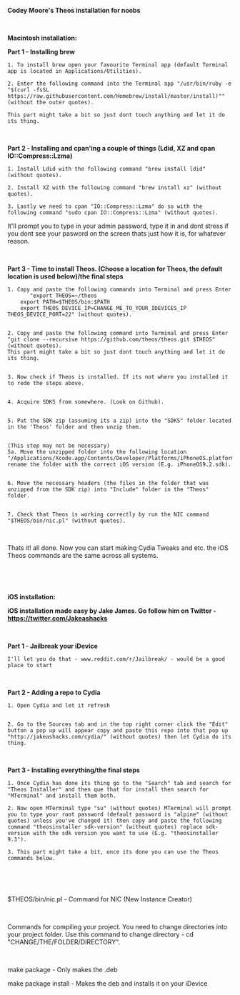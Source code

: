 **Codey Moore's Theos installation for noobs**

&nbsp;

**Macintosh installation:**

**Part 1 - Installing brew**

	1. To install brew open your favourite Terminal app (default Terminal app is located in Applications/Utilities).
  
	2. Enter the following command into the Terminal app "/usr/bin/ruby -e "$(curl -fsSL https://raw.githubusercontent.com/Homebrew/install/master/install)"" (without the outer quotes).
	
	This part might take a bit so just dont touch anything and let it do its thing.
  
&nbsp;

**Part 2 - Installing and cpan'ing a couple of things (Ldid, XZ and cpan IO::Compress::Lzma)**

	1. Install Ldid with the following command "brew install ldid" (without quotes).
	
	2. Install XZ with the following command "brew install xz" (without quotes).
	
	3. Lastly we need to cpan "IO::Compress::Lzma" do so with the following command "sudo cpan IO::Compress::Lzma" (without quotes).
It'll prompt you to type in your admin password, type it in and dont stress 
if you dont see your pasword on the screen thats just how it is, for whatever reason.

&nbsp;

**Part 3 - Time to install Theos. (Choose a location for Theos, the default location is used below)/the final steps**

	1. Copy and paste the following commands into Terminal and press Enter
	       "export THEOS=~/theos
		export PATH=$THEOS/bin:$PATH
		export THEOS_DEVICE_IP=CHANGE_ME_TO_YOUR_IDEVICES_IP THEOS_DEVICE_PORT=22" (without quotes).
		
    
	2. Copy and paste the following command into Terminal and press Enter "git clone --recursive https://github.com/theos/theos.git $THEOS" (without quotes).
	This part might take a bit so just dont touch anything and let it do its thing.
	
  
	3. Now check if Theos is installed. If its not where you installed it to redo the steps above.
	
  
	4. Acquire SDKS from somewhere. (Look on Github).
	
  
	5. Put the SDK zip (assuming its a zip) into the "SDKS" folder located in the 'Theos' folder and then unzip them.
	
  
	(This step may not be necessary)
	5a. Move the unzipped folder into the following location "/Applications/Xcode.app/Contents/Developer/Platforms/iPhoneOS.platform/Developer/SDKs" 
	rename the folder with the correct iOS version (E.g. iPhoneOS9.2.sdk).
	
  
	6. Move the necessary headers (the files in the folder that was unzipped from the SDK zip) into "Include" folder in the "Theos" folder.
	
  
	7. Check that Theos is working correctly by run the NIC command "$THEOS/bin/nic.pl" (without quotes).

&nbsp;

Thats it! all done. Now you can start making Cydia Tweaks and etc. the iOS Theos commands are the same across all systems.

&nbsp;

&nbsp;

**iOS installation:**


**iOS installation made easy by Jake James. Go follow him on Twitter - https://twitter.com/Jakeashacks**

&nbsp;

**Part 1 - Jailbreak your iDevice**


	I'll let you do that - www.reddit.com/r/Jailbreak/ - would be a good place to start

&nbsp;

**Part 2 - Adding a repo to Cydia**

	1. Open Cydia and let it refresh
	
	
	2. Go to the Sources tab and in the top right corner click the "Edit" button a pop up will appear copy and paste this repo into that pop up "http://jakeashacks.com/cydia/" (without quotes) then let Cydia do its thing.
	
	
&nbsp;

**Part 3 - Installing everything/the final steps**	
	
	1. Once Cydia has done its thing go to the "Search" tab and search for "Theos Installer" and then que that for install then search for "MTerminal" and install them both.
	
	2. Now open MTerminal type "su" (without quotes) MTerminal will prompt you to type your root password (default password is "alpine" (without quotes) unless you've changed it) then copy and paste the following command "theosinstaller sdk-version" (without quotes) replace sdk-version with the sdk version you want to use (E.g. "theosinstaller 9.3").
	
	3. This part might take a bit, once its done you can use the Theos commands below.


&nbsp;

&nbsp;

$THEOS/bin/nic.pl - Command for NIC (New Instance Creator) 

&nbsp;

Commands for compiling your project. You need to change directories into your project folder.
Use this command to change directory - cd "CHANGE/THE/FOLDER/DIRECTORY".

&nbsp;

make package - Only makes the .deb

make package install - Makes the deb and installs it on your iDevice
